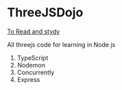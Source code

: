 # ThreeJSDojo

[To Read and stydy](links.md)

All threejs code for learning in Node js

1. TypeScript
1. Nodemon
1. Concurrently
1. Express



